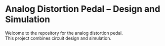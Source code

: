 # Analog Distortion Pedal – Design and Simulation

Welcome to the repository for the analog distortion pedal.  
This project combines circuit design and simulation.

